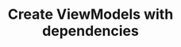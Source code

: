 ---
layout: default
title: Create ViewModels with dependencies
grand_parent: Lifecycle-aware components
nav_order: 2
parent: ViewModel
---